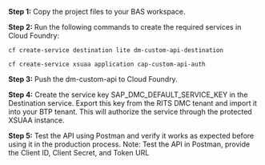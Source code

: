 **Step 1:**
Copy the project files to your BAS workspace.

**Step 2:**
Run the following commands to create the required services in Cloud Foundry:

    cf create-service destination lite dm-custom-api-destination
    
    cf create-service xsuaa application cap-custom-api-auth

**Step 3:**
Push the dm-custom-api to Cloud Foundry.

**Step 4:**
Create the service key SAP_DMC_DEFAULT_SERVICE_KEY in the Destination service.
Export this key from the RITS DMC tenant and import it into your BTP tenant.
This will authorize the service through the protected XSUAA instance.

**Step 5:**
Test the API using Postman and verify it works as expected before using it in the production process.
Note: Test the API in Postman, provide the Client ID, Client Secret, and Token URL




